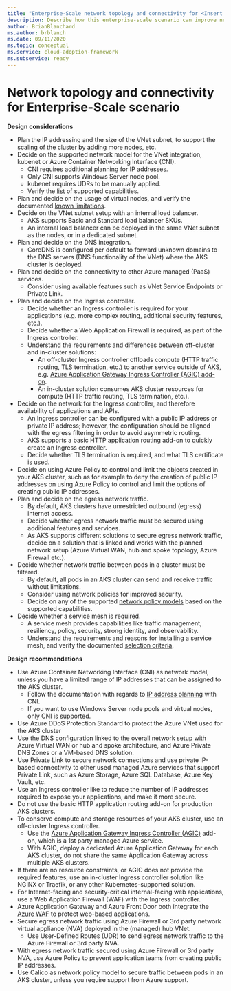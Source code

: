 ```yaml
---
title: "Enterprise-Scale network topology and connectivity for <Insert narrative Name>"
description: Describe how this enterprise-scale scenario can improve network topology and connectivity of <Insert Scenario Name>
author: BrianBlanchard
ms.author: brblanch
ms.date: 09/11/2020
ms.topic: conceptual
ms.service: cloud-adoption-framework
ms.subservice: ready
---
```


# Network topology and connectivity for <Insert narrative Name> Enterprise-Scale scenario

**Design considerations**

- Plan the IP addressing and the size of the VNet subnet, to support the scaling of the cluster by adding more nodes, etc.
- Decide on the supported network model for the VNet integration, kubenet or Azure Container Networking Interface (CNI).
  - CNI requires additional planning for IP addresses.
  - Only CNI supports Windows Server node pool.
  - kubenet requires UDRs to be manually applied.
  - Verify the [list](https://docs.microsoft.com/en-us/azure/aks/concepts-network#compare-network-models "list") of supported capabilities.
- Plan and decide on the usage of virtual nodes, and verify the documented [known limitations](https://docs.microsoft.com/en-us/azure/aks/virtual-nodes-portal#known-limitations "known limitations").
- Decide on the VNet subnet setup with an internal load balancer.
  - AKS supports Basic and Standard load balancer SKUs.
  - An internal load balancer can be deployed in the same VNet subnet as the nodes, or in a dedicated subnet.
- Plan and decide on the DNS integration.
  - CoreDNS is configured per default to forward unknown domains to the DNS servers (DNS functionality of the VNet) where the AKS cluster is deployed.
- Plan and decide on the connectivity to other Azure managed (PaaS) services.
  - Consider using available features such as VNet Service Endpoints or Private Link.
- Plan and decide on the Ingress controller.
  - Decide whether an Ingress controller is required for your applications (e.g. more complex routing, additional security features, etc.).
  - Decide whether a Web Application Firewall is required, as part of the Ingress controller.
  - Understand the requirements and differences between off-cluster and in-cluster solutions:
    - An off-cluster Ingress controller offloads compute (HTTP traffic routing, TLS termination, etc.) to another service outside of AKS, e.g.  [Azure Application Gateway Ingress Controller (AGIC) add-on](https://docs.microsoft.com/en-us/azure/application-gateway/ingress-controller-overview "Azure Application Gateway Ingress Controller (AGIC) add-on").
    - An in-cluster solution consumes AKS cluster resources for compute (HTTP traffic routing, TLS termination, etc.).
- Decide on the network for the Ingress controller, and therefore availability of applications and APIs.
  - An Ingress controller can be configured with a public IP address or private IP address; however, the configuration should be aligned with the egress filtering in order to avoid asymmetric routing.
  - AKS supports a basic HTTP application routing add-on to quickly create an Ingress controller.
  - Decide whether TLS termination is required, and what TLS certificate is used.
- Decide on using Azure Policy to control and limit the objects created in your AKS cluster, such as for example to deny the creation of public IP addresses on using Azure Policy to control and limit the options of creating public IP addresses.
- Plan and decide on the egress network traffic.
  - By default, AKS clusters have unrestricted outbound (egress) internet access.
  - Decide whether egress network traffic must be secured using additional features and services.
  - As AKS supports different solutions to secure egress network traffic, decide on a solution that is linked and works with the planned network setup (Azure Virtual WAN, hub and spoke topology, Azure Firewall etc.).
- Decide whether network traffic between pods in a cluster must be filtered.
  - By default, all pods in an AKS cluster can send and receive traffic without limitations.
  - Consider using network policies for improved security.
  - Decide on any of the supported [network policy models](https://docs.microsoft.com/en-us/azure/aks/use-network-policies#network-policy-options-in-aks "network policy models") based on the supported capabilities.
- Decide whether a service mesh is required.
  - A service mesh provides capabilities like traffic management, resiliency, policy, security, strong identity, and observability.
  - Understand the requirements and reasons for installing a service mesh, and verify the documented [selection criteria](https://docs.microsoft.com/en-us/azure/aks/servicemesh-about#selection-criteria "selection criteria").


**Design recommendations**

- Use Azure Container Networking Interface (CNI) as network model, unless you have a limited range of IP addresses that can be assigned to the AKS cluster.
  - Follow the documentation with regards to [IP address planning](https://docs.microsoft.com/en-us/azure/aks/configure-azure-cni#plan-ip-addressing-for-your-cluster "IP address planning") with CNI.
  - If you want to use Windows Server node pools and virtual nodes, only CNI is supported.
- Use Azure DDoS Protection Standard to protect the Azure VNet used for the AKS cluster
- Use the DNS configuration linked to the overall network setup with Azure Virtual WAN or hub and spoke architecture, and Azure Private DNS Zones or a VM-based DNS solution.
- Use Private Link to secure network connections and use private IP-based connectivity to other used managed Azure services that support Private Link, such as Azure Storage, Azure SQL Database, Azure Key Vault, etc.
- Use an Ingress controller like to reduce the number of IP addresses required to expose your applications, and make it more secure.
- Do not use the basic HTTP application routing add-on for production AKS clusters.
- To conserve compute and storage resources of your AKS cluster, use an off-cluster Ingress controller.
  - Use the [Azure Application Gateway Ingress Controller (AGIC)](https://docs.microsoft.com/en-us/azure/application-gateway/ingress-controller-overview "Azure Application Gateway Ingress Controller (AGIC)") add-on, which is a 1st party managed Azure service.
  - With AGIC, deploy a dedicated Azure Application Gateway for each AKS cluster, do not share the same Application Gateway across multiple AKS clusters.
- If there are no resource constraints, or AGIC does not provide the required features, use an in-cluster Ingress controller solution like NGINX or Traefik, or any other Kubernetes-supported solution.
- For Internet-facing  and security-critical internal-facing web applications, use a Web Application Firewall (WAF) with the Ingress controller.
- Azure Application Gateway and Azure Front Door both integrate the [Azure WAF](https://docs.microsoft.com/en-us/azure/web-application-firewall/ag/ag-overview "Azure WAF") to protect web-based applications.
- Secure egress network traffic using Azure Firewall or 3rd party network virtual appliance (NVA) deployed in the (managed) hub VNet.
  - Use User-Defined Routes (UDR) to send egress network traffic to the Azure Firewall or 3rd party NVA.
- With egress network traffic secured using Azure Firewall or 3rd party NVA, use Azure Policy to prevent application teams from creating public IP addresses.
- Use Calico as network policy model to secure traffic between pods in an AKS cluster, unless you require support from Azure support.

